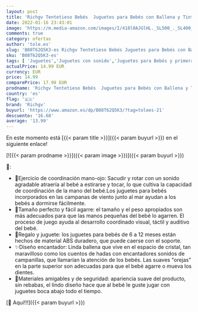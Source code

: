 ```yaml
---
layout: post
title: 'Richgv Tentetieso Bebés  Juguetes para Bebés con Ballena y Tintineo Agradable Juguetes para Bebés de 6 a 12 Meses Juguetes Educativos para Bebés y Niñas  Azul '
date: 2022-01-16 23:43:01
image: 'https://m.media-amazon.com/images/I/418l0AJGlHL._SL500_._SL400_.jpg'
comments: true
category: ofertas
author: 'tole.es'
slug: 'B08T62Q5K3-es Richgv Tentetieso Bebés Juguetes para Bebés con Ballena y...'
sku: 'B08T62Q5K3-es'
tags: [ 'Juguetes','Juguetes con sonido','Juguetes para Bebés y primera infancia','Juguetes y juegos','bebés','richgv', ]
actualPrice: 14.99 EUR
currency: EUR
price: 14.99
comparePrice: 17.99 EUR
prodname: 'Richgv Tentetieso Bebés  Juguetes para Bebés con Ballena y Tintineo Agradable Juguetes para Bebés de 6 a 12 Meses Juguetes Educativos para Bebés y Niñas  Azul '
country: 'es'
flag: '🇪🇸'
brand: 'Richgv'
buyurl: 'https://www.amazon.es/dp/B08T62Q5K3/?tag=tolees-21'
descuento: '16.68'
average: '13.99'
---
```


En este momento está [{{< param title >}}]({{< param buyurl >}}) en el siguiente enlace!

[![{{< param prodname >}}]({{< param image >}})]({{< param buyurl >}})

🔎:

- 🥳Ejercicio de coordinación mano-ojo: Sacudir y rotar con un sonido agradable atraería al bebé a estirarse y tocar, lo que cultiva la capacidad de coordinación de la mano del bebé.Los juguetes para bebés incorporados en las campanas de viento junto al mar ayudan a los bebés a dormirse fácilmente.
- 🍭Tamaño perfecto y fácil agarre: el tamaño y el peso apropiados son más adecuados para que las manos pequeñas del bebé lo agarren. El proceso de juego ayuda al desarrollo coordinado visual, táctil y auditivo del bebé.
- 🎁Regalo y juguete: los juguetes para bebés de 6 a 12 meses están hechos de material ABS duradero, que puede caerse con el soporte.
- ✨Diseño encantador: Linda ballena que vive en el espacio de cristal, tan maravilloso como los cuentos de hadas con encantadores sonidos de campanillas, que llamarían la atención de los bebés. Las suaves "orejas" en la parte superior son adecuadas para que el bebé agarre o mueva los dientes.
- 🌈Materiales amigables y de seguridad: apariencia suave del producto, sin rebabas, el lindo diseño hace que al bebé le guste jugar con juguetes boca abajo todo el tiempo.

[🛒 Aquí!!!]({{< param buyurl >}})
